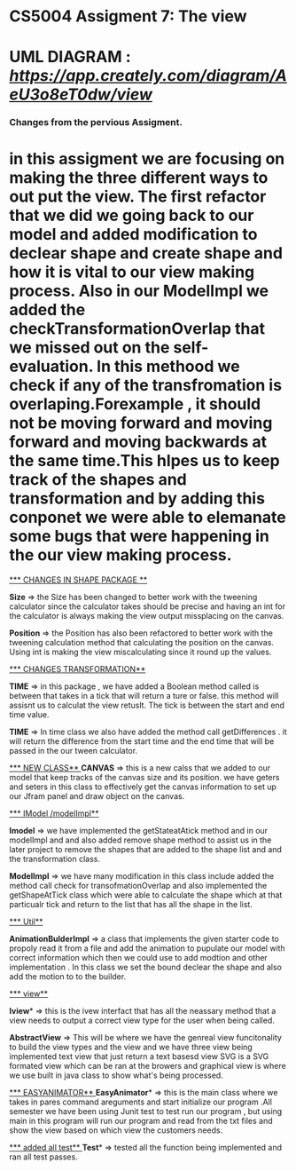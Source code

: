 # CS5004 Assigment 7: The view
#  UML DIAGRAM : *https://app.creately.com/diagram/AeU3o8eT0dw/view*

### Changes from the pervious Assigment.
# in this assigment we are focusing on making the three different ways to out put the view. The first refactor that we did we going back to our model and added modification to declear shape and create shape and how it is vital to our view making process. Also in our ModelImpl we added the checkTransformationOverlap that we missed out on the self-evaluation. In this methood we check if any of the transfromation is overlaping.Forexample , it should not be moving forward and moving forward and moving backwards at the same time.This hlpes us to keep track of the shapes and transformation  and by adding this conponet we were able to elemanate some bugs that were happening in the our view making process.



<ins> *** CHANGES IN SHAPE PACKAGE **</ins>

**Size** => the Size has been changed to better work with the tweening calculator since the calculator takes should be precise and having an int for the calculator is always making the view output missplacing on the canvas.


**Position** => the Position has also been refactored to better work with the tweening calculation method that calculating the position on the canvas. Using int is making the view miscalculating since it round up the values.


<ins> *** CHANGES TRANSFORMATION**  </ins>

**TIME** => in this package , we have added a Boolean method called  is between that takes in a tick that will return a ture or false. this method will assisnt us to calculat the view retuslt. The tick is between the start and end time value.


**TIME** => In time class we also have added the method call getDifferences . it will return the difference from the start time and the end time that will be passed in the our tween calculator.



<ins> *** NEW CLASS** </ins>
**CANVAS** => this is a new calss that we added to our model that keep tracks of the canvas size and its position. we have geters and seters in this class to effectively get the canvas information to set up our Jfram panel and draw object on the canvas.



<ins> *** IModel /modelImpl** </ins>

**Imodel** => we have implemented the getStateatAtick method and in our modelImpl and and also added remove shape method to assist us in the later project to remove the shapes that are added to the shape list and and the transformation class.

**ModelImpl** => we have many modification in this class include added the method call check for transofmationOverlap and also implemented the getShapeAtTick class which were able to calculate the shape which at that particualr tick and return to the list that has all the shape in the list.


<ins> *** Util** </ins>

**AnimationBulderImpl** => a class that implements the given starter code to propoly read it from a file and add the animation to pupulate our model with correct information which then we could use to add modtion and other implementation . In this class we set the bound declear the shape and also add the motion to to the builder.



<ins> *** view** </ins> 

**Iview*** => this is the ivew interfact that has all the neassary method that a view needs to output a correct view type for the user when being called.

**AbstractView** => This will be where we have the genreal view funcitonality to build the view types and the view and we have three view being implemented text view that just return a text basesd view SVG is a SVG formated view which can be ran at the browers and graphical view is where we use built in java class to show what's being processed.


<ins> *** EASYANIMATOR** </ins>
**EasyAnimator*** => this is the main class where we takes in pares command areguments and start initialize our program .All semester we have been using Junit test to test run our program , but using main in this program will run our program and read from the txt files and show the view based on which view the customers needs. 


<ins> *** added all test** </ins>
**Test*** => tested all the function being implemented and ran all test passes. 
